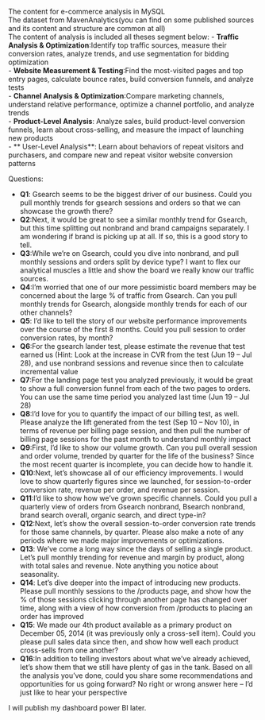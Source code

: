 The content for e-commerce analysis in MySQL  
The dataset from MavenAnalytics(you can find on some published sources and its content and structure are common at all)  
The content of analysis is included all theses segment below: 
      - **Traffic Analysis & Optimization**:Identify top traffic sources, measure their conversion rates, analyze trends, and use segmentation for bidding optimization  
      - **Website Measurement & Testing**:Find the most-visited pages and top entry pages, calculate bounce rates, build conversion funnels, and analyze tests  
      - **Channel Analysis & Optimization**:Compare marketing channels, understand relative performance, optimize a channel portfolio, and analyze trends  
      - **Product-Level Analysis**: Analyze sales, build product-level conversion funnels, learn about cross-selling, and measure the impact of launching new products  
      - ** User-Level Analysis**: Learn about behaviors of repeat visitors and purchasers, and compare new and repeat visitor website conversion patterns  
  
Questions:
- **Q1**: Gsearch seems to be the biggest driver of our business. Could you pull monthly trends for gsearch sessions 
and orders so that we can showcase the growth there?  
- **Q2**:Next, it would be great to see a similar monthly trend for Gsearch, but this time splitting out nonbrand and 
brand campaigns separately. I am wondering if brand is picking up at all. If so, this is a good story to tell.  
- **Q3**:While we’re on Gsearch, could you dive into nonbrand, and pull monthly sessions and orders split by device 
type? I want to flex our analytical muscles a little and show the board we really know our traffic sources.  
- **Q4**:I’m worried that one of our more pessimistic board members may be concerned about the large % of traffic from 
Gsearch. Can you pull monthly trends for Gsearch, alongside monthly trends for each of our other channels?  
- **Q5**: I’d like to tell the story of our website performance improvements over the course of the first 8 months. 
Could you pull session to order conversion rates, by month?  
- **Q6**:For the gsearch lander test, please estimate the revenue that test earned us (Hint: Look at the increase in CVR 
from the test (Jun 19 – Jul 28), and use nonbrand sessions and revenue since then to calculate incremental value  
- **Q7**:For the landing page test you analyzed previously, it would be great to show a full conversion funnel from each 
of the two pages to orders. You can use the same time period you analyzed last time (Jun 19 – Jul 28)  
- **Q8**:I’d love for you to quantify the impact of our billing test, as well. Please analyze the lift generated from the test 
(Sep 10 – Nov 10), in terms of revenue per billing page session, and then pull the number of billing page sessions 
for the past month to understand monthly impact  
- **Q9**:First, I’d like to show our volume growth. Can you pull overall session and order volume, trended by quarter 
for the life of the business? Since the most recent quarter is incomplete, you can decide how to handle it.  
- **Q10**:Next, let’s showcase all of our efficiency improvements. I would love to show quarterly figures since we 
launched, for session-to-order conversion rate, revenue per order, and revenue per session.  
- **Q11**:I’d like to show how we’ve grown specific channels. Could you pull a quarterly view of orders from Gsearch 
nonbrand, Bsearch nonbrand, brand search overall, organic search, and direct type-in?  
- **Q12**:Next, let’s show the overall session-to-order conversion rate trends for those same channels, by quarter. 
Please also make a note of any periods where we made major improvements or optimizations.  
- **Q13**: We’ve come a long way since the days of selling a single product. Let’s pull monthly trending for revenue 
and margin by product, along with total sales and revenue. Note anything you notice about seasonality.  
- **Q14**: Let’s dive deeper into the impact of introducing new products. Please pull monthly sessions to the /products 
page, and show how the % of those sessions clicking through another page has changed over time, along with 
a view of how conversion from /products to placing an order has improved  
- **Q15**: We made our 4th product available as a primary product on December 05, 2014 (it was previously only a cross-sell 
item). Could you please pull sales data since then, and show how well each product cross-sells from one another?  
- **Q16**:In addition to telling investors about what we’ve already achieved, let’s show them that we still have plenty of 
gas in the tank. Based on all the analysis you’ve done, could you share some recommendations and 
opportunities for us going forward? No right or wrong answer here – I’d just like to hear your perspective  

I will publish my dashboard power BI later.
